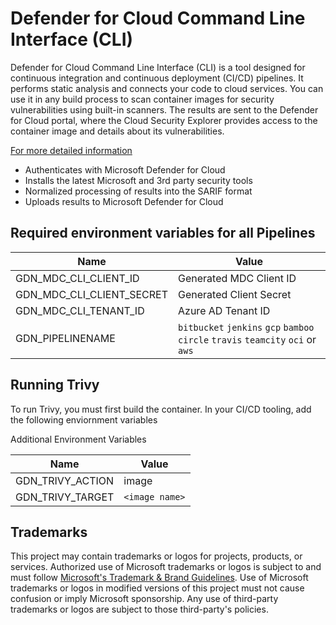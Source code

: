 # Defender for Cloud Command Line Interface (CLI)

Defender for Cloud Command Line Interface (CLI) is a tool designed for continuous integration and continuous deployment (CI/CD) pipelines. It performs static analysis and connects your code to cloud services. You can use it in any build process to scan container images for security vulnerabilities using built-in scanners. The results are sent to the Defender for Cloud portal, where the Cloud Security Explorer provides access to the container image and details about its vulnerabilities.

[For more detailed information](https://learn.microsoft.com/en-us/azure/defender-for-cloud/cli-cicd-integration)

* Authenticates with Microsoft Defender for Cloud
* Installs the latest Microsoft and 3rd party security tools
* Normalized processing of results into the SARIF format
* Uploads results to Microsoft Defender for Cloud

## Required environment variables for all Pipelines

| Name | Value |
| --- | --- | 
| GDN_MDC_CLI_CLIENT_ID | Generated MDC Client ID |
| GDN_MDC_CLI_CLIENT_SECRET | Generated Client Secret |
| GDN_MDC_CLI_TENANT_ID | Azure AD Tenant ID  |
| GDN_PIPELINENAME | `bitbucket` `jenkins` `gcp` `bamboo` `circle` `travis` `teamcity` `oci` or `aws` |

## Running Trivy

To run Trivy, you must first build the container. In your CI/CD tooling, add the following enviornment variables

Additional Environment Variables

| Name | Value |
| --- | --- |
| GDN_TRIVY_ACTION | image |
| GDN_TRIVY_TARGET | `<image name>` |

## Trademarks

This project may contain trademarks or logos for projects, products, or services. Authorized use of Microsoft 
trademarks or logos is subject to and must follow 
[Microsoft's Trademark & Brand Guidelines](https://www.microsoft.com/en-us/legal/intellectualproperty/trademarks/usage/general).
Use of Microsoft trademarks or logos in modified versions of this project must not cause confusion or imply Microsoft sponsorship.
Any use of third-party trademarks or logos are subject to those third-party's policies.

